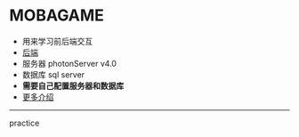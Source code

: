 # MOBAGAME
* 用来学习前后端交互
* [后端](https://github.com/MirrorAndLight/MOBAServer)
* 服务器 photonServer v4.0
* 数据库 sql server
* **需要自己配置服务器和数据库**
* [更多介绍](https://mirrorandlight.github.io/2021/08/07/%E5%85%B3%E4%BA%8E%E6%88%91github%E4%B8%8A%E7%9A%84%E5%87%A0%E4%B8%AA%E9%A1%B9%E7%9B%AE(%E4%BA%8C)/#more)
---
practice
